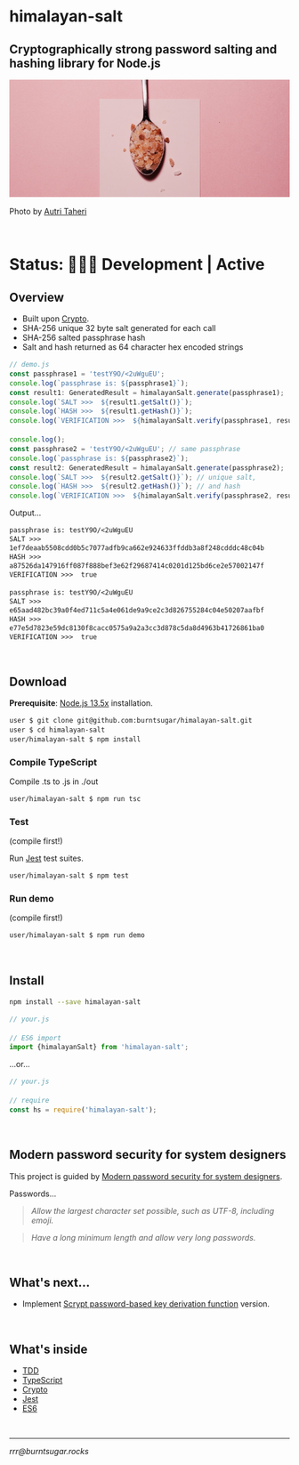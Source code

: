 # himalayan-salt

## Cryptographically strong password salting and hashing library for Node.js

![Pink salt](cover.jpg)

Photo by [Autri Taheri](https://unsplash.com/@ataheri?utm_source=unsplash&utm_medium=referral&utm_content=creditCopyText)

<br>

# Status: 👷🏽‍♀️ Development | Active

## Overview

- Built upon [Crypto](https://nodejs.org/api/crypto.html#crypto_crypto).
- SHA-256 unique 32 byte salt generated for each call
- SHA-256 salted passphrase hash
- Salt and hash returned as 64 character hex encoded strings

````javascript
// demo.js
const passphrase1 = 'testY9O/<2uWguEU';
console.log(`passphrase is: ${passphrase1}`);
const result1: GeneratedResult = himalayanSalt.generate(passphrase1);
console.log(`SALT >>>  ${result1.getSalt()}`);
console.log(`HASH >>>  ${result1.getHash()}`);
console.log(`VERIFICATION >>>  ${himalayanSalt.verify(passphrase1, result1.getSalt(), result1.getHash())}`);

console.log();
const passphrase2 = 'testY9O/<2uWguEU'; // same passphrase
console.log(`passphrase is: ${passphrase2}`);
const result2: GeneratedResult = himalayanSalt.generate(passphrase2);
console.log(`SALT >>>  ${result2.getSalt()}`); // unique salt,
console.log(`HASH >>>  ${result2.getHash()}`); // and hash
console.log(`VERIFICATION >>>  ${himalayanSalt.verify(passphrase2, result2.getSalt(), result2.getHash())}`);
````

Output...

````
passphrase is: testY9O/<2uWguEU
SALT >>>  1ef7deaab5508cdd0b5c7077adfb9ca662e924633ffddb3a8f248cdddc48c04b
HASH >>>  a87526da147916ff087f888bef3e62f29687414c0201d125bd6ce2e57002147f
VERIFICATION >>>  true

passphrase is: testY9O/<2uWguEU
SALT >>>  e65aad482bc39a0f4ed711c5a4e061de9a9ce2c3d826755284c04e50207aafbf
HASH >>>  e77e5d7823e59dc8130f8cacc0575a9a2a3cc3d878c5da8d4963b41726861ba0
VERIFICATION >>>  true
````

<br>

## Download

**Prerequisite**: [Node.js 13.5x](https://github.com/nvm-sh/nvm#install--update-script) installation.

````bash 
user $ git clone git@github.com:burntsugar/himalayan-salt.git
user $ cd himalayan-salt
user/himalayan-salt $ npm install
````

### Compile TypeScript

Compile .ts to .js in ./out

````bash
user/himalayan-salt $ npm run tsc
````

### Test 

(compile first!)

Run [Jest](https://jestjs.io/docs/en/getting-started) test suites.

````bash
user/himalayan-salt $ npm test
````

### Run demo

(compile first!)

````bash
user/himalayan-salt $ npm run demo
````

<br>

## Install

````bash
npm install --save himalayan-salt
````

````javascript
// your.js

// ES6 import
import {himalayanSalt} from 'himalayan-salt';
````

...or...

````javascript
// your.js

// require
const hs = require('himalayan-salt');
````

<br>

## Modern password security for system designers

This project is guided by [Modern password security for system designers](https://cloud.google.com/solutions/modern-password-security-for-system-designers.pdf).

Passwords...

> *Allow the largest character set possible, such as
UTF-8, including emoji.*

> *Have a long minimum length and allow very long
passwords.*

<br>

## What's next...
* Implement [Scrypt password-based key derivation function](https://tools.ietf.org/html/rfc7914.html) version.

<br>


## What's inside

* [TDD](https://www.agilealliance.org/?s=TDD#q=~(infinite~false~filters~(postType~(~)~categories~(~))~searchTerm~'TDD~sort~false~sortDirection~'asc~page~1))
* [TypeScript](https://www.typescriptlang.org/)
* [Crypto](https://nodejs.org/api/crypto.html#crypto_crypto)
* [Jest](https://jestjs.io/en/)
* [ES6](https://tc39.es/ecma262/)

<br>

<hr>

*rrr@<span></span>burntsugar.rocks*
